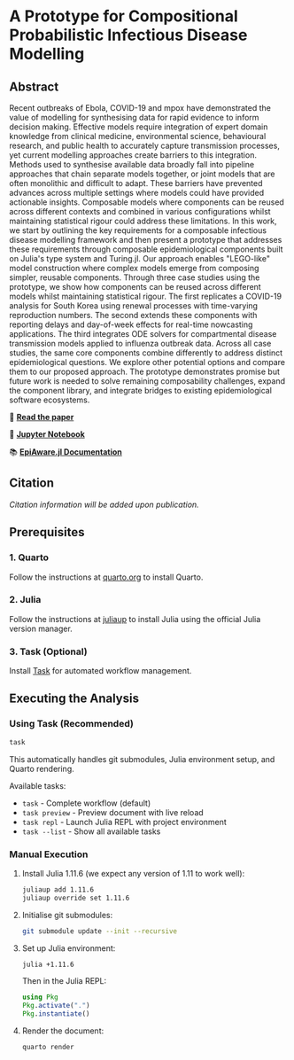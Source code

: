 # A Prototype for Compositional Probabilistic Infectious Disease Modelling

## Abstract

Recent outbreaks of Ebola, COVID-19 and mpox have demonstrated the value of modelling for synthesising data for rapid evidence to inform decision making. Effective models require integration of expert domain knowledge from clinical medicine, environmental science, behavioural research, and public health to accurately capture transmission processes, yet current modelling approaches create barriers to this integration. Methods used to synthesise available data broadly fall into pipeline approaches that chain separate models together, or joint models that are often monolithic and difficult to adapt. These barriers have prevented advances across multiple settings where models could have provided actionable insights. Composable models where components can be reused across different contexts and combined in various configurations whilst maintaining statistical rigour could address these limitations. In this work, we start by outlining the key requirements for a composable infectious disease modelling framework and then present a prototype that addresses these requirements through composable epidemiological components built on Julia's type system and Turing.jl. Our approach enables "LEGO-like" model construction where complex models emerge from composing simpler, reusable components. Through three case studies using the prototype, we show how components can be reused across different models whilst maintaining statistical rigour. The first replicates a COVID-19 analysis for South Korea using renewal processes with time-varying reproduction numbers. The second extends these components with reporting delays and day-of-week effects for real-time nowcasting applications. The third integrates ODE solvers for compartmental disease transmission models applied to influenza outbreak data. Across all case studies, the same core components combine differently to address distinct epidemiological questions. We explore other potential options and compare them to our proposed approach. The prototype demonstrates promise but future work is needed to solve remaining composability challenges, expand the component library, and integrate bridges to existing epidemiological software ecosystems.

📖 **[Read the paper](https://epiaware.org/PrototypeCompositionalProbablisticInfectiousDiseaseModelling/index.pdf)**

📓 **[Jupyter Notebook](https://epiaware.org/PrototypeCompositionalProbablisticInfectiousDiseaseModelling/index.ipynb)**

📚 **[EpiAware.jl Documentation](https://cdcgov.github.io/Rt-without-renewal/dev/)**

## Citation

*Citation information will be added upon publication.*

## Prerequisites

### 1. Quarto

Follow the instructions at [quarto.org](https://quarto.org/docs/get-started/) to install Quarto.

### 2. Julia

Follow the instructions at [juliaup](https://github.com/JuliaLang/juliaup) to install Julia using the official Julia version manager.

### 3. Task (Optional)

Install [Task](https://taskfile.dev/installation/) for automated workflow management.

## Executing the Analysis

### Using Task (Recommended)

```bash
task
```

This automatically handles git submodules, Julia environment setup, and Quarto rendering.

Available tasks:
- `task` - Complete workflow (default)
- `task preview` - Preview document with live reload
- `task repl` - Launch Julia REPL with project environment
- `task --list` - Show all available tasks

### Manual Execution

1. Install Julia 1.11.6 (we expect any version of 1.11 to work well):
   ```bash
   juliaup add 1.11.6
   juliaup override set 1.11.6
   ```

2. Initialise git submodules:
   ```bash
   git submodule update --init --recursive
   ```

3. Set up Julia environment:
   ```bash
   julia +1.11.6
   ```

   Then in the Julia REPL:
   ```julia
   using Pkg
   Pkg.activate(".")
   Pkg.instantiate()
   ```

4. Render the document:
   ```bash
   quarto render
   ```
